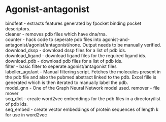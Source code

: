 # Agonist-antagonist

bindfeat - extracts features generated by fpocket binding pocket descriptors.  
cleaner - removes pdb files which have dna/rna.  
counter - hack code to seperate pdb files into agonist-and-antagonist/agonist/antagonist/none. Output needs to be manually verified.  
download_dssp - download dssp files for a list of pdb ids.  
download_ligand - download ligand files for the required ligand ids.  
download_pdb - download pdb files for a list of pdb ids.  
filter - basic filter to seperate agonist/antagonist files  
labeller_ago/ant - Manual filtering script. Fetches the molecules present in the pdb file and also the pubmed abstract linked to the pdb. Excel fille is generated which is then iterated to manually label the pdb.  
model_gnn - One of the Graph Neural Network model used.
remover - file mover  
seq_dict - create word2vec embeddings for the pdb files in a directory/list of pdb ids.  
seq_embed - create vector embeddings of protein sequences of length k for use in word2vec  
